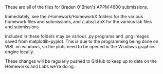 These are all of the files for Braden O'Brien's APPM 4600 submissions.

Immediately, see the /Homework/HomeworkX folders for the various homework files and submissions, and /Labs/LabX for the various lab files and submissions.

Included in these folders may be various .py programs and .png images saved from matplotlib-pyplot. This is due to the programming being done on WSL on windows, so the plots need to be opened in the Windows graphics engine locally.

These changes will be regularly pushed to GitHub to keep up to date on the Homeworks and Labs we're doing.
